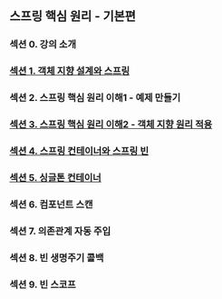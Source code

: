 ## 스프링 핵심 원리 - 기본편

### 섹션 0. 강의 소개

### <a href="섹션 1. 객체 지향 설계와 스프링.md">섹션 1. 객체 지향 설계와 스프링</a>

### 섹션 2. 스프링 핵심 원리 이해1 - 예제 만들기

### <a href="섹션 3. 스프링 핵심 원리 이해2 - 객체 지향 원리 적용.md">섹션 3. 스프링 핵심 원리 이해2 - 객체 지향 원리 적용</a>

### <a href="섹션 4. 스프링 컨테이너와 스프링 빈.md">섹션 4. 스프링 컨테이너와 스프링 빈</a>

### <a href="섹션 5. 싱글톤 컨테이너.md">섹션 5. 싱글톤 컨테이너</a>

### 섹션 6. 컴포넌트 스캔

### 섹션 7. 의존관계 자동 주입

### 섹션 8. 빈 생명주기 콜백

### 섹션 9. 빈 스코프
